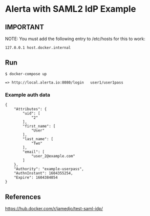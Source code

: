 # Alerta with SAML2 IdP Example

## IMPORTANT

NOTE: You must add the following entry to /etc/hosts for this to work:

    127.0.0.1 host.docker.internal

## Run

    $ docker-compose up

    => http://local.alerta.io:8080/login   user1/user1pass

### Example auth data

```
{
    "Attributes": {
        "uid": [
            "2"
        ],
        "first_name": [
            "User"
        ],
        "last_name": [
            "Two"
        ],
        "email": [
            "user_2@example.com"
        ]
    },
    "Authority": "example-userpass",
    "AuthnInstant": 1604355254,
    "Expire": 1604384054
}
```

## References

https://hub.docker.com/r/jamedjo/test-saml-idp/
